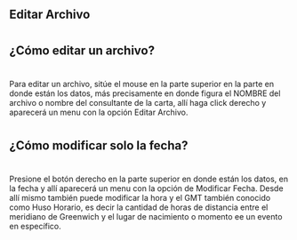 ## Editar Archivo
#
## ¿Cómo editar un archivo?
#
Para editar un archivo, sitúe el mouse en la parte superior en la parte en donde están los datos, más precisamente en donde figura el NOMBRE del archivo o nombre del consultante de la carta, allí haga click derecho y aparecerá un menu con la opción Editar Archivo.
#
## ¿Cómo modificar solo la fecha?
#
Presione el botón derecho en la parte superior en donde están los datos, en la fecha y allí aparecerá un menu con la opción de Modificar Fecha. Desde allí mismo también puede modificar la hora y el GMT también conocido como Huso Horario, es decir la cantidad de horas de distancia entre el meridiano de Greenwich y el lugar de nacimiento o momento ee un evento en específico.
